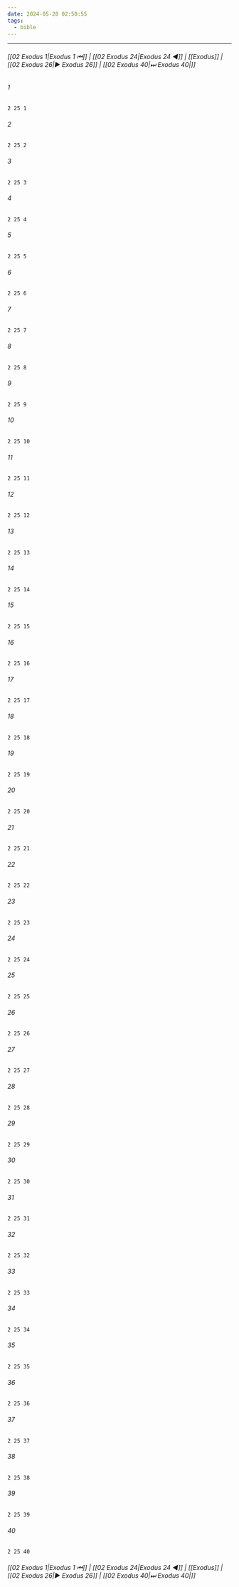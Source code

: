 ```yaml
---
date: 2024-05-28 02:50:55
tags:
  - bible
---
```

___

###### [[02 Exodus 1|Exodus 1 ⏮]] | [[02 Exodus 24|Exodus 24 ◀]] | [[Exodus]] | [[02 Exodus 26|▶ Exodus 26]] | [[02 Exodus 40|⏭ Exodus 40|]]

###### 1
``` verse
2 25 1 
```
###### 2
``` verse
2 25 2 
```
###### 3
``` verse
2 25 3 
```
###### 4
``` verse
2 25 4 
```
###### 5
``` verse
2 25 5 
```
###### 6
``` verse
2 25 6 
```
###### 7
``` verse
2 25 7 
```
###### 8
``` verse
2 25 8 
```
###### 9
``` verse
2 25 9 
```
###### 10
``` verse
2 25 10 
```
###### 11
``` verse
2 25 11 
```
###### 12
``` verse
2 25 12 
```
###### 13
``` verse
2 25 13 
```
###### 14
``` verse
2 25 14 
```
###### 15
``` verse
2 25 15 
```
###### 16
``` verse
2 25 16 
```
###### 17
``` verse
2 25 17 
```
###### 18
``` verse
2 25 18 
```
###### 19
``` verse
2 25 19 
```
###### 20
``` verse
2 25 20 
```
###### 21
``` verse
2 25 21 
```
###### 22
``` verse
2 25 22 
```
###### 23
``` verse
2 25 23 
```
###### 24
``` verse
2 25 24 
```
###### 25
``` verse
2 25 25 
```
###### 26
``` verse
2 25 26 
```
###### 27
``` verse
2 25 27 
```
###### 28
``` verse
2 25 28 
```
###### 29
``` verse
2 25 29 
```
###### 30
``` verse
2 25 30 
```
###### 31
``` verse
2 25 31 
```
###### 32
``` verse
2 25 32 
```
###### 33
``` verse
2 25 33 
```
###### 34
``` verse
2 25 34 
```
###### 35
``` verse
2 25 35 
```
###### 36
``` verse
2 25 36 
```
###### 37
``` verse
2 25 37 
```
###### 38
``` verse
2 25 38 
```
###### 39
``` verse
2 25 39 
```
###### 40
``` verse
2 25 40 
```

###### [[02 Exodus 1|Exodus 1 ⏮]] | [[02 Exodus 24|Exodus 24 ◀]] | [[Exodus]] | [[02 Exodus 26|▶ Exodus 26]] | [[02 Exodus 40|⏭ Exodus 40|]]

